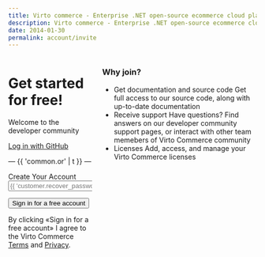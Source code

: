 ```yaml
---
title: Virto commerce - Enterprise .NET open-source ecommerce cloud platform. About Us
description: Virto commerce - Enterprise .NET open-source ecommerce cloud platform. About Us
date: 2014-01-30
permalink: account/invite
---
```

<div class="roadmap __responsive" ng-controller="accountController">
    <div class="columns buffer-bot">
        <div class="column">
            <div class="block">
                <h1 class="head-title text-center">Get started for free!</h1>
                <p class="text text-center">Welcome to the developer community</p>
                <form name="inviteform"  novalidate>
                    <div class="control-group">
                        <div>
                            <a class="button fill width-full" href="account/externallogin?authType=GitHub&returnUrl=/vc-community"><i class="fa fa-github"></i> Log in with GitHub</a>
                            <!--<a class="btn btn-default btn-lg btn-block" href="account/externallogin?authType=StackExchange&returnUrl=/vccom/vc-community"><i class="fa fa-stack-overflow"></i> Log in with StackExchange</a>-->
                        </div>
                        <p class="text-center">&mdash; {{ 'common.or' | t }}  &mdash;</p>
                        <label class="text-center" for="email">Create Your Account</label>
                        <input ng-model="customer.email" type="text" tabindex="1" class="form-input" name="email" id="email" required ng-pattern="emailPattern" placeholder="{{ 'customer.recover_password.email' | t }}">
                        <p>
                            <input ng-click="getInvite()" ng-disabled="inviteform.$invalid" type="submit" class="button fill width-full" tabindex="2" value="Sign in for a free account" />
                        </p>
                        <p>
                            <label>By clicking «Sign in for a free account» I agree to the Virto Commerce <a href="/terms">Terms</a> and <a href="/privacy">Privacy</a>.</label>
                        </p>
                    </div>
                </form>
            </div>
        </div>
        <div class="column">
            <div class="block buffer-top">
                <h3>Why join?</h3>
                <ul class="list">
                    <li>
                        <span class="title">Get documentation and source code</span>
                        <span class="descr">
                            Get full access to our source code, along with up-to-date documentation
                        </span>
                    </li>
                    <li>
                        <span class="title">Receive support</span>
                        <span class="descr">
                            Have questions? Find answers on our developer community support
                            pages, or interact with other team memebers of Virto Commerce
                            community
                        </span>
                    </li>
                    <li>
                        <span class="title">Licenses</span>
                        <span class="descr">
                            Add, access, and manage your Virto Commerce licenses
                        </span>
                    </li>
                </ul>
            </div>
        </div>
    </div>
</div>